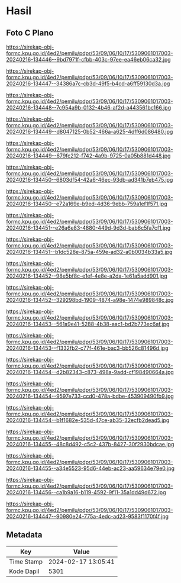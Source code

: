 # Hasil

## Foto C Plano

https://sirekap-obj-formc.kpu.go.id/4ed2/pemilu/pdpr/53/09/06/10/17/5309061017003-20240216-134446--9bd7971f-cfbb-403c-97ee-ea46eb06ca32.jpg

https://sirekap-obj-formc.kpu.go.id/4ed2/pemilu/pdpr/53/09/06/10/17/5309061017003-20240216-134447--34386a7c-cb3d-49f5-b4cd-a6ff59130d3a.jpg

https://sirekap-obj-formc.kpu.go.id/4ed2/pemilu/pdpr/53/09/06/10/17/5309061017003-20240216-134448--7c954a9b-0132-4b46-af2d-a443561bc166.jpg

https://sirekap-obj-formc.kpu.go.id/4ed2/pemilu/pdpr/53/09/06/10/17/5309061017003-20240216-134449--d8047125-0b52-466a-a625-4dff6d086480.jpg

https://sirekap-obj-formc.kpu.go.id/4ed2/pemilu/pdpr/53/09/06/10/17/5309061017003-20240216-134449--679fc212-f742-4a9b-9725-0a05b881d448.jpg

https://sirekap-obj-formc.kpu.go.id/4ed2/pemilu/pdpr/53/09/06/10/17/5309061017003-20240216-134450--6803df54-42a6-46ec-93db-ad341b7eb475.jpg

https://sirekap-obj-formc.kpu.go.id/4ed2/pemilu/pdpr/53/09/06/10/17/5309061017003-20240216-134450--e72a169e-b9ed-4d36-9ebb-759a1ef1f571.jpg

https://sirekap-obj-formc.kpu.go.id/4ed2/pemilu/pdpr/53/09/06/10/17/5309061017003-20240216-134451--e26a6e83-4880-449d-9d3d-bab6c5fa7cf1.jpg

https://sirekap-obj-formc.kpu.go.id/4ed2/pemilu/pdpr/53/09/06/10/17/5309061017003-20240216-134451--b1dc528e-875a-459e-ad32-a0b0034b33a5.jpg

https://sirekap-obj-formc.kpu.go.id/4ed2/pemilu/pdpr/53/09/06/10/17/5309061017003-20240216-134452--98e5bf8c-e1ef-4e8e-a2da-1e61a5add901.jpg

https://sirekap-obj-formc.kpu.go.id/4ed2/pemilu/pdpr/53/09/06/10/17/5309061017003-20240216-134452--329298bd-1909-4874-a98e-1474e989848c.jpg

https://sirekap-obj-formc.kpu.go.id/4ed2/pemilu/pdpr/53/09/06/10/17/5309061017003-20240216-134453--561a9e41-5288-4b38-aac1-bd2b773ec6af.jpg

https://sirekap-obj-formc.kpu.go.id/4ed2/pemilu/pdpr/53/09/06/10/17/5309061017003-20240216-134453--f1332fb2-c77f-461e-bac3-bb526c81496d.jpg

https://sirekap-obj-formc.kpu.go.id/4ed2/pemilu/pdpr/53/09/06/10/17/5309061017003-20240216-134454--d2b82343-c873-498a-9add-cf198490664a.jpg

https://sirekap-obj-formc.kpu.go.id/4ed2/pemilu/pdpr/53/09/06/10/17/5309061017003-20240216-134454--9597e733-ccd0-478a-bdbe-453909490fb9.jpg

https://sirekap-obj-formc.kpu.go.id/4ed2/pemilu/pdpr/53/09/06/10/17/5309061017003-20240216-134454--b1f1682e-535d-47ce-ab35-32ecfb2dead5.jpg

https://sirekap-obj-formc.kpu.go.id/4ed2/pemilu/pdpr/53/09/06/10/17/5309061017003-20240216-134455--48c8d492-c5c2-437b-8427-30f2930bdcae.jpg

https://sirekap-obj-formc.kpu.go.id/4ed2/pemilu/pdpr/53/09/06/10/17/5309061017003-20240216-134455--a34e5523-95d6-44eb-ac23-aa59634e79e0.jpg

https://sirekap-obj-formc.kpu.go.id/4ed2/pemilu/pdpr/53/09/06/10/17/5309061017003-20240216-134456--ca1b9a16-b119-4592-9f11-35a1dd49d672.jpg

https://sirekap-obj-formc.kpu.go.id/4ed2/pemilu/pdpr/53/09/06/10/17/5309061017003-20240216-134447--90980e24-775a-4edc-ad23-9583f1170f4f.jpg


## Metadata

| Key        | Value               |
| ---------- | ------------------- |
| Time Stamp | 2024-02-17 13:05:41 |
| Kode Dapil | 5301                |



